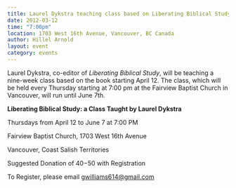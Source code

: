 ```yaml
---
title: Laurel Dykstra teaching class based on Liberating Biblical Study
date: 2012-03-12
time: "7:00pm"
location: 1703 West 16th Avenue, Vancouver, BC Canada
author: Hillel Arnold
layout: event
category: events
---
```

Laurel Dykstra, co-editor of _Liberating Biblical Study_, will be teaching a nine-week class based on the book starting April 12. The class, which will be held every Thursday starting at 7:00 pm at the Fairview Baptist Church in Vancouver, will run until June 7th.

**Liberating Biblical Study: a Class Taught by Laurel Dykstra**

Thursdays from April 12 to June 7 at 7:00 PM

Fairview Baptist Church, 1703 West 16th Avenue

Vancouver, Coast Salish Territories

Suggested Donation of $40-$50 with Registration

To Register, please email gwilliams614@gmail.com
